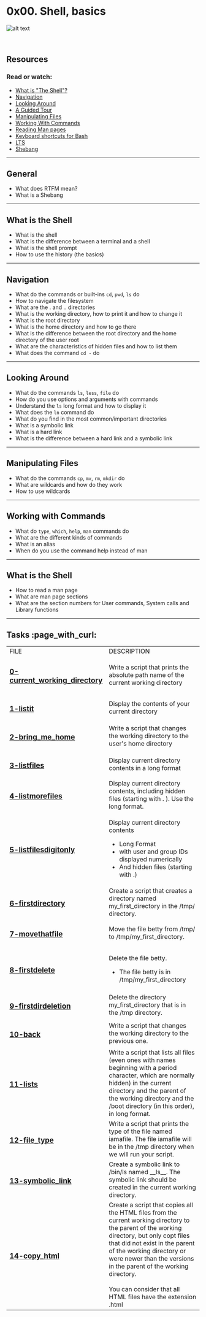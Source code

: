 <h1>0x00. Shell, basics</h1>

![alt text](https://s3.amazonaws.com/intranet-projects-files/holbertonschool-sysadmin_devops/205/image.jpg)

<br>

<h2>Resources</h2>
<h3>Read or watch:</h3>
<ul>
    <li><a href="https://intranet.alxswe.com/rltoken/vwO91sqNBgRL03BLu-ueiA" target="_blank">What is "The Shell"?</a></li>
    <li><a href="https://intranet.alxswe.com/rltoken/iblidp7yp6i-QpT8rDXHaA" target="_blank">Navigation</a></li>
    <li><a href="https://intranet.alxswe.com/rltoken/xEKUCnQsMH0esQ6fJU5vLA" target="_blank">Looking Around</a></li>
    <li><a href="https://intranet.alxswe.com/rltoken/HUhQ73fFR1GOC5nb4r-mDw" target="_blank">A Guided Tour</a></li>
    <li><a href="https://intranet.alxswe.com/rltoken/olv-1tj4d1LA57Z0PrLNvw" target="_blank">Manipulating Files</a></li>
    <li><a href="https://intranet.alxswe.com/rltoken/zUtux3Pm0BkvtwXzbTtkmA" target="_blank">Working With Commands</a></li>
    <li><a href="https://intranet.alxswe.com/rltoken/rddGdsqLf8_kRzp12RaD4A" target="_blank">Reading Man pages</a></li>
    <li><a href="https://intranet.alxswe.com/rltoken/AGxMxuS5IeW8VmEvJyhwvw" target="_blank">Keyboard shortcuts for Bash</a></li>
    <li><a href="https://wiki.ubuntu.com/LTS" target="_blank">LTS</a></li>
    <li><a href="https://intranet.alxswe.com/rltoken/cE8ZA3kgEaFhB-IDNv31bQ" target="_blank">Shebang</a></li>
</ul>

<hr>

<h2>General</h2>
<ul>
    <li>What does RTFM mean?</li>
    <li>What is a Shebang</li>
</ul>

<hr>

<h2>What is the Shell</h2>
<ul>
    <li>What is the shell</li>
    <li>What is the difference between a terminal and a shell</li>
    <li>What is the shell prompt</li>
    <li>How to use the history (the basics)</li>
</ul>

<hr>

<h2>Navigation</h2>
<ul>
    <li>What do the commands or built-ins <code>cd</code>, <code>pwd</code>, <code>ls</code> do</li>
    <li>How to navigate the filesystem</li>
    <li>What are the . and .. directories</li>
    <li>What is the working directory, how to print it and how to change it</li>
    <li>What is the root directory</li>
    <li>What is the home directory and how to go there</li>
    <li>What is the difference between the root directory and the home directory of the user root</li>
    <li>What are the characteristics of hidden files and how to list them</li>
    <li>What does the command <code>cd -</code> do</li>
</ul>

<hr>

<h2>Looking Around</h2>
<ul>
    <li>What do the commands <code>ls</code>, <code>less</code>, <code>file</code> do</li>
    <li>How do you use options and arguments with commands</li>
    <li>Understand the <code>ls</code> long format and how to display it</li>
    <li>What does the <code>ln</code> command do</li>
    <li>What do you find in the most common/important directories</li>
    <li>What is a symbolic link</li>
    <li>What is a hard link</li>
    <li>What is the difference between a hard link and a symbolic link</li>
</ul>

<hr>

<h2>Manipulating Files</h2>
<ul>
    <li>What do the commands <code>cp</code>, <code>mv</code>, <code>rm</code>, <code>mkdir</code> do</li>
    <li>What are wildcards and how do they work</li>
    <li>How to use wildcards</li>
</ul>

<hr>

<h2>Working with Commands</h2>
<ul>
    <li>What do <code>type</code>, <code>which</code>, <code>help</code>, <code>man</code> commands do</li>
    <li>What are the different kinds of commands</li>
    <li>What is an alias</li>
    <li>When do you use the command help instead of man</li>
</ul>

<hr>

<h2>What is the Shell</h2>
<ul>
    <li>How to read a man page</li>
    <li>What are man page sections</li>
    <li>What are the section numbers for User commands, System calls and Library functions</li>
</ul>

<hr>

<h2>Tasks :page_with_curl:</h2>
<table>
        <tr>
            <td class="table w1">FILE</td>
            <td class="table w2">DESCRIPTION</td>
        </tr>
        <tr>
            <td><h3><a href="https://github.com/LivingDemonness28/alx-system_engineering-devops/blob/main/0x00-shell_basics/0-current_working_directory" target="_blank">0-current_working_directory</a></h3></td>
            <td class="para">Write a script that prints the absolute path name of the current working directory</td>
        </tr>
        <tr>
            <td><h3><a href="https://github.com/LivingDemonness28/alx-system_engineering-devops/blob/main/0x00-shell_basics/1-listit" target="_blank">1-listit</a></h3></td>
            <td class="para">Display the contents of your current directory</td>
        </tr>
        <tr>
            <td><h3><a href="https://github.com/LivingDemonness28/alx-system_engineering-devops/blob/main/0x00-shell_basics/2-bring_me_home" target="_blank">2-bring_me_home</a></h3></td>
            <td class="para">Write a script that changes the working directory to the user's home directory</td>
        </tr>
        <tr>
            <td><h3><a href="https://github.com/LivingDemonness28/alx-system_engineering-devops/blob/main/0x00-shell_basics/3-listfiles" target="_blank">3-listfiles</a></h3></td>
            <td class="para">Display current directory contents in a long format</td>
        </tr>
        <tr>
            <td><h3><a href="https://github.com/LivingDemonness28/alx-system_engineering-devops/blob/main/0x00-shell_basics/4-listmorefiles" target="_blank">4-listmorefiles</a></h3></td>
            <td class="para">Display current directory contents, including hidden files (starting with <span class="code"> .</span> ). Use the long format.</td>
        </tr>
        <tr>
            <td><h3><a href="https://github.com/LivingDemonness28/alx-system_engineering-devops/blob/main/0x00-shell_basics/5-listfilesdigitonly" target="_blank">5-listfilesdigitonly</a></h3></td>
            <td class="para">
                <p>Display current directory contents</p>
                <ul>
                    <li>Long Format</li>
                    <li>with user and group IDs displayed numerically</li>
                    <li>And hidden files (starting with <span class="code">.</span>)</li>
                </ul>
            </td>
        </tr>
        <tr>
            <td><h3><a href="https://github.com/LivingDemonness28/alx-system_engineering-devops/blob/main/0x00-shell_basics/6-firstdirectory" target="_blank">6-firstdirectory</a></h3></td>
            <td class="para">Create a script that creates a directory named <span class="code">my_first_directory</span> in the <span class="code">/tmp/</span> directory.</td>
        </tr>
        <tr>
            <td><h3><a href="https://github.com/LivingDemonness28/alx-system_engineering-devops/blob/main/0x00-shell_basics/7-movethatfile" target="_blank">7-movethatfile</a></h3></td>
            <td class="para">Move the file <span class="code">betty</span> from <span class="code">/tmp/</span> to <span class="code">/tmp/my_first_directory</span>.</td>
        </tr>
        <tr>
            <td><h3><a href="https://github.com/LivingDemonness28/alx-system_engineering-devops/blob/main/0x00-shell_basics/8-firstdelete" target="_blank">8-firstdelete</a></h3></td>
            <td class="para">
                <p>Delete the file <span class="code">betty</span>.</p>
                <ul>
                    <li>The file <span class="code">betty</span> is in <span class="code">/tmp/my_first_directory</span></li>
                </ul>
            </td>
        </tr>
        <tr>
            <td><h3><a href="https://github.com/LivingDemonness28/alx-system_engineering-devops/blob/main/0x00-shell_basics/9-firstdirdeletion" target="_blank">9-firstdirdeletion</a></h3></td>
            <td class="para">Delete the directory <span class="code">my_first_directory</span> that is in the <span class="code">/tmp</span> directory.</td>
        </tr>
        <tr>
            <td><h3><a href="https://github.com/LivingDemonness28/alx-system_engineering-devops/blob/main/0x00-shell_basics/10-back" target="_blank">10-back</a></h3></td>
            <td class="para">Write a script that changes the working directory to the previous one.</td>
        </tr>
        <tr>
            <td><h3><a href="https://github.com/LivingDemonness28/alx-system_engineering-devops/blob/main/0x00-shell_basics/11-lists" target="_blank">11-lists</a></h3></td>
            <td class="para">Write a script that lists all files (even ones with names beginning with a period character, which are normally hidden) in the current directory and the parent of the working directory and the <span class="code">/boot</span> directory (in this order), in long format.</td>
        </tr>
        <tr>
            <td><h3><a href="https://github.com/LivingDemonness28/alx-system_engineering-devops/blob/main/0x00-shell_basics/12-file_type" target="_blank">12-file_type</a></h3></td>
            <td class="para">Write a script that prints the type of the file named <span class="code">iamafile</span>. The file <span class="code">iamafile</span> will be in the <span class="code">/tmp</span> directory when we will run your script.</td>
        </tr>
        <tr>
            <td><h3><a href="https://github.com/LivingDemonness28/alx-system_engineering-devops/blob/main/0x00-shell_basics/13-symbolic_link" target="_blank">13-symbolic_link</a></h3></td>
            <td class="para">Create a symbolic link to <span class="code">/bin/ls</span> named <span class="code">__ls__</span>. The symbolic link should be created in the current working directory.</td>
        </tr>
        <tr>
            <td>
                <h3>
                    <a href="https://github.com/LivingDemonness28/alx-system_engineering-devops/blob/main/0x00-shell_basics/14-copy_html" target="_blank">14-copy_html</a>
                </h3>
            </td>
            <td class="para">
                Create a script that copies all the HTML files from the current working directory to the parent of the working directory, but only copt files that did not exist in the parent of the working directory or were newer than the versions in the parent of the working directory.
                <br>
                <br>
                You can consider that all HTML files have the extension <span class="code">.html</span>
            </td>
        </tr>
    </table>
